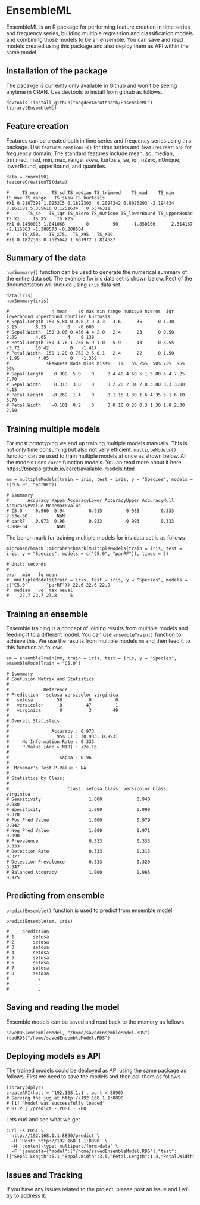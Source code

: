 # EnsembleML

EnsembleML is an R package for performing feature creation in time series and frequency series, building multiple regression and classification models and combining those models to be an ensemble. You can save and read models created using this package and also deploy them as API within the same model. 

## Installation of the package
The pacakge is currently only available in Github and won't be seeing anytime in CRAN. Use devtools to install from github as follows. 

```
devtools::install_github("nagdevAmruthnath/EnsembleML")
library(EnsembleML)
```

## Feature creation
Features can be created both in time series and frequency series using this package. Use `featureCreationTS()` for time series and `featureCreationF` for frequency domain. The standard features include mean, sd, median, trimmed, mad, min, max, range, skew, kurtosis, se, iqr, nZero, nUnique, lowerBound, upperBound, and quantiles. 

```
data = rnorm(50)
featureCreationTS(data)

#     TS_mean    TS_sd TS_median TS_trimmed    TS_mad    TS_min   TS_max TS_range   TS_skew TS_kurtosis
#X1 0.2107398 1.025315 0.1822303  0.2097342 0.8026293 -2.194434 3.161181 5.355616 0.1251634   0.6376311
#       TS_se   TS_iqr TS_nZero TS_nUnique TS_lowerBound TS_upperBound    TS_X1.    TS_X5.   TS_X25.
#X1 0.1450015 1.041068        0         50     -1.850106      2.314167 -2.116863 -1.388573 -0.288504
#     TS_X50.   TS_X75.  TS_X95.  TS_X99.
#X1 0.1822303 0.7525642 1.661972 2.814687
```

## Summary of the data
`numSummary()` function can be used to generate the numerical summary of the entire data set. The example for iris data set is shown below. Rest of the documentation will include using `iris` data set. 

```
data(iris)
numSummary(iris)

#                n mean    sd max min range nunique nzeros  iqr lowerbound upperbound noutlier kurtosis
# Sepal.Length 150 5.84 0.828 7.9 4.3   3.6      35      0 1.30       3.15       8.35        0   -0.606
# Sepal.Width  150 3.06 0.436 4.4 2.0   2.4      23      0 0.50       2.05       4.05        4    0.139
# Petal.Length 150 3.76 1.765 6.9 1.0   5.9      43      0 3.55      -3.72      10.42        0   -1.417
# Petal.Width  150 1.20 0.762 2.5 0.1   2.4      22      0 1.50      -1.95       4.05        0   -1.358
#              skewness mode miss miss%   1%   5% 25%  50% 75%  95%  99%
# Sepal.Length    0.309  5.0    0     0 4.40 4.60 5.1 5.80 6.4 7.25 7.70
# Sepal.Width     0.313  3.0    0     0 2.20 2.34 2.8 3.00 3.3 3.80 4.15
# Petal.Length   -0.269  1.4    0     0 1.15 1.30 1.6 4.35 5.1 6.10 6.70
# Petal.Width    -0.101  0.2    0     0 0.10 0.20 0.3 1.30 1.8 2.30 2.50

```

## Training multiple models
For most prototyping we end up training multiple models manually. This is not only time consuming but also not very efficient. `multipleModels()` function can be used to train multiple models at once as shown below. All the models uses `caret` function models. You an read more about it here https://topepo.github.io/caret/available-models.html

```
mm = multipleModels(train = iris, test = iris, y = "Species", models = c("C5.0", "parRF"))

# $summary
#       Accuracy Kappa AccuracyLower AccuracyUpper AccuracyNull AccuracyPValue McnemarPValue
# C5.0     0.960  0.94         0.915         0.985        0.333       2.53e-60           NaN
# parRF    0.973  0.96         0.933         0.993        0.333       8.88e-64           NaN
```

The bench mark for training multiple models for iris data set is as follows

```
microbenchmark::microbenchmark(multipleModels(train = iris, test = iris, y = "Species", models = c("C5.0", "parRF")), times = 5)

# Unit: seconds
#                                                                                        expr  min   lq mean 
#  multipleModels(train = iris, test = iris, y = "Species", models = c("C5.0",      "parRF")) 22.6 22.6 22.9
#  median   uq  max neval
#    22.7 22.7 23.8     5
```

## Training an ensemble
Ensemble training is a concept of joining results from multiple models and feeding it to a different model. You can use `ensembleTrain()` function to achieve this. We use the results from multiple models `mm` and then feed it to this function as follows

```
em = ensembleTrain(mm, train = iris, test = iris, y = "Species", emsembleModelTrain = "C5.0")

# $summary
# Confusion Matrix and Statistics
# 
#             Reference
# Prediction   setosa versicolor virginica
#   setosa         50          0         0
#   versicolor      0         47         1
#   virginica       0          3        49
# 
# Overall Statistics
#                                         
#                Accuracy : 0.973         
#                  95% CI : (0.933, 0.993)
#     No Information Rate : 0.333         
#     P-Value [Acc > NIR] : <2e-16        
#                                         
#                   Kappa : 0.96          
#                                         
#  Mcnemar's Test P-Value : NA            
# 
# Statistics by Class:
# 
#                      Class: setosa Class: versicolor Class: virginica
# Sensitivity                  1.000             0.940            0.980
# Specificity                  1.000             0.990            0.970
# Pos Pred Value               1.000             0.979            0.942
# Neg Pred Value               1.000             0.971            0.990
# Prevalence                   0.333             0.333            0.333
# Detection Rate               0.333             0.313            0.327
# Detection Prevalence         0.333             0.320            0.347
# Balanced Accuracy            1.000             0.965            0.975
```

## Predicting from ensemble
`predictEnsemble()` function is used to predict from ensemble model

```
predictEnsemble(em, iris)

#     prediction
# 1       setosa
# 2       setosa
# 3       setosa
# 4       setosa
# 5       setosa
# 6       setosa
# 7       setosa
# 8       setosa
#           .
#           .
#           .
```
## Saving and reading the model
Ensemble models can be saved and read back to the memory as follows

```
saveRDS(ensembleModel, "/home/savedEnsembleModel.RDS")
readRDS("/home/savedEnsembleModel.RDS")
```

## Deploying models as API
The trained models could be deployed as API using the same package as follows. First we need to save the models and then call them as follows

```
library(dplyr)
createAPI(host = '192.168.1.1', port = 8890)
# Serving the jug at http://192.168.1.1:8890
# [1] "Model was successfully loaded"
# HTTP | /predict - POST - 200 
```

Lets curl and see what we get

```
curl -X POST \
  http://192.168.1.1:8890/predict \
  -H 'Host: http://192.168.1.1:8890' \
  -H 'content-type: multipart/form-data' \
  -F 'jsondata={"model":["/home/savedEnsembleModel.RDS"],"test":[{"Sepal.Length":5.1,"Sepal.Width":3.5,"Petal.Length":1.4,"Petal.Width":0.2,"Species":"setosa"}]}'
```

## Issues and Tracking
If you have any issues related to the project, please post an issue and I will try to address it. 




